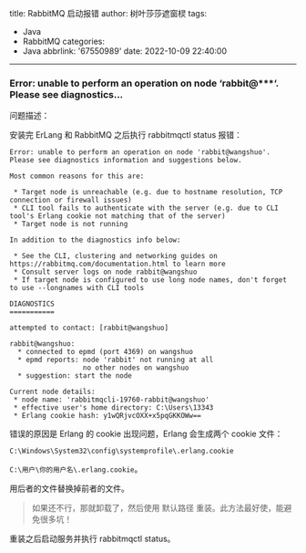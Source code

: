 title: RabbitMQ 启动报错
author: 树叶莎莎遮窗棂
tags:
  - Java
  - RabbitMQ
categories:
  - Java
abbrlink: '67550989'
date: 2022-10-09 22:40:00
---
### Error: unable to perform an operation on node ‘rabbit@***‘. Please see diagnostics...

问题描述：

安装完 ErLang 和 RabbitMQ 之后执行 rabbitmqctl status 报错：

<!-- more -->


```
Error: unable to perform an operation on node 'rabbit@wangshuo'. Please see diagnostics information and suggestions below.

Most common reasons for this are:

 * Target node is unreachable (e.g. due to hostname resolution, TCP connection or firewall issues)
 * CLI tool fails to authenticate with the server (e.g. due to CLI tool's Erlang cookie not matching that of the server)
 * Target node is not running

In addition to the diagnostics info below:

 * See the CLI, clustering and networking guides on https://rabbitmq.com/documentation.html to learn more
 * Consult server logs on node rabbit@wangshuo
 * If target node is configured to use long node names, don't forget to use --longnames with CLI tools

DIAGNOSTICS
===========

attempted to contact: [rabbit@wangshuo]

rabbit@wangshuo:
  * connected to epmd (port 4369) on wangshuo
  * epmd reports: node 'rabbit' not running at all
                  no other nodes on wangshuo
  * suggestion: start the node

Current node details:
 * node name: 'rabbitmqcli-19760-rabbit@wangshuo'
 * effective user's home directory: C:\Users\13343
 * Erlang cookie hash: y1wQRjvcOXX+x5pqGKKOWw==
 ```
 
 错误的原因是 Erlang 的 cookie 出现问题，Erlang 会生成两个 cookie 文件：
 
 ```C:\Windows\System32\config\systemprofile\.erlang.cookie``` 
 
 ```C:\用户\你的用户名\.erlang.cookie```。

用后者的文件替换掉前者的文件。

> 如果还不行，那就卸载了，然后使用 默认路径 重装。此方法最好使，能避免很多坑！

重装之后启动服务并执行 rabbitmqctl status。
